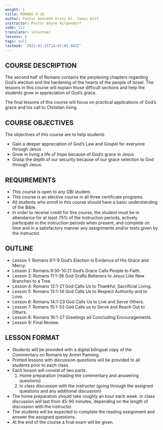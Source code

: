 ```yaml
---
weight: 1
title: ROMANS 9-16
author: Pastor Kenneth Kratz Dr. James Witt
instructor: Pastor Wayne Hilgendorf
code: 111
translator: volunteer
lessons: 8
tags: null
lastmod: '2022-01-25T14:47:01.942Z'
---
```


## COURSE DESCRIPTION

The second half of Romans contains the perplexing chapters regarding God’s election and the hardening of the hearts of the people of Israel. The lessons in this course will explain those difficult sections and help the students grow in appreciation of God’s grace.

The final lessons of this course will focus on practical applications of God’s grace and his call to Christian living.

## COURSE OBJECTIVES

The objectives of this course are to help students

- Gain a deeper appreciation of God’s Law and Gospel for everyone through Jesus
- Grow in living a life of hope because of God’s grace in Jesus
- Grasp the depth of our security because of our grace selection to God through Jesus.

## REQUIREMENTS

- This course is open to any GBI student.
- This course is an elective course in all three certificate programs.
- All students who enroll in this course should have a basic understanding of the Bible.
- In order to receive credit for this course, the student must be in attendance for at least 75% of the instruction periods, actively participate in the instruction periods when present, and complete on time and in a satisfactory manner any assignments and/or tests given by the instructor.

## OUTLINE

- Lesson 1: Romans 9:1-9 God’s Election Is Evidence of His Grace and Mercy.
- Lesson 2: Romans 9:30-10:21 God’s Grace Calls People to Faith.
- Lesson 3: Romans 11:1-36 God Grafts Believers to Jesus Like New Branches to a Tree.
- Lesson 4: Romans 12:1-21 God Calls Us to Thankful, Sacrificial Living.
- Lesson 5: Romans 13:1-14 God Calls Us to Respect Authority and to Love.
- Lesson 6: Romans 14:1-23 God Calls Us to Live and Serve Others.
- Lesson 7: Romans 15:1-33 God Calls us to Serve and Reach Out to Others.
- Lesson 8: Romans 16:1-27 Greetings ad Concluding Encouragements.
- Lesson 9: Final Review.

## LESSON FORMAT

- Students will be provided with a digital bilingual copy of the Commentary on Romans by Armin Panning.
- Printed lessons with discussion questions will be provided to all students prior to each class.
- Each lesson will consist of two parts:
    1. Home preparation (reading the commentary and answering questions)
    2. In class discussion with the instructor (going through the assigned questions and any additional discussion)
- The home preparation should take roughly an hour each week. In class discussion will last from 45-90 minutes, depending on the length of discussion with the instructor.  
- The students will be expected to complete the reading assignment and answer the assigned questions.
- At the end of the course a final exam will be given.
